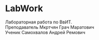 # LabWork
Лабораторная работа по ВвИТ.  
Преподаватель Мкртчян Грач Маратович  
Ученик Самохвалов Андрей Ремович  
